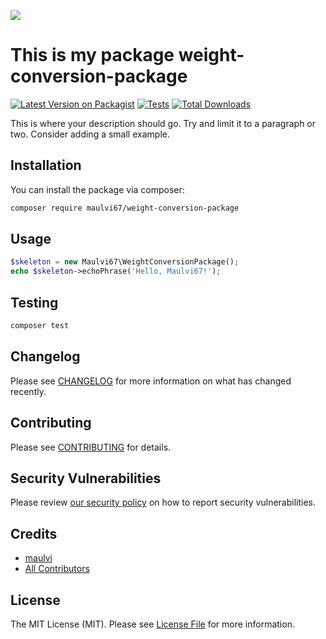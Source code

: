 
[<img src="https://github-ads.s3.eu-central-1.amazonaws.com/support-ukraine.svg?t=1" />](https://supportukrainenow.org)

# This is my package weight-conversion-package

[![Latest Version on Packagist](https://img.shields.io/packagist/v/maulvi67/weight-conversion-package.svg?style=flat-square)](https://packagist.org/packages/maulvi67/weight-conversion-package)
[![Tests](https://github.com/maulvi67/weight-conversion-package/actions/workflows/run-tests.yml/badge.svg?branch=main)](https://github.com/maulvi67/weight-conversion-package/actions/workflows/run-tests.yml)
[![Total Downloads](https://img.shields.io/packagist/dt/maulvi67/weight-conversion-package.svg?style=flat-square)](https://packagist.org/packages/maulvi67/weight-conversion-package)

This is where your description should go. Try and limit it to a paragraph or two. Consider adding a small example.

## Installation

You can install the package via composer:

```bash
composer require maulvi67/weight-conversion-package
```

## Usage

```php
$skeleton = new Maulvi67\WeightConversionPackage();
echo $skeleton->echoPhrase('Hello, Maulvi67!');
```

## Testing

```bash
composer test
```

## Changelog

Please see [CHANGELOG](CHANGELOG.md) for more information on what has changed recently.

## Contributing

Please see [CONTRIBUTING](https://github.com/spatie/.github/blob/main/CONTRIBUTING.md) for details.

## Security Vulnerabilities

Please review [our security policy](../../security/policy) on how to report security vulnerabilities.

## Credits

- [maulvi](https://github.com/maulvi67)
- [All Contributors](../../contributors)

## License

The MIT License (MIT). Please see [License File](LICENSE.md) for more information.
